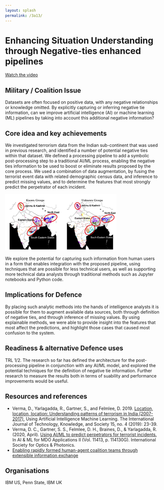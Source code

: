 ```yaml
---
layout: splash
permalink: /3a13/
---
```


# Enhancing Situation Understanding through Negative-ties enhanced pipelines

[Watch the video](https://ibm.box.com/v/Showcase-3a13-video)

## Military / Coalition Issue
Datasets are often focused on positive data, with any negative relationships or knowledge omitted. By explicitly capturing or inferring negative tie information, can we improve artificial intelligence (AI) or machine learning (ML) pipelines by taking into account this additional negative information?

## Core idea and key achievements
We investigated terrorism data from the Indian sub-continent that was used in previous research, and identified a number of potential negative ties within that dataset.  We defined a processing pipeline to add a symbolic post-processing step to a traditional AI/ML process, enabling the negative ties information to be used to boost or eliminate results proposed by the core process. We used a combination of data augmentation, by fusing the terrorist event data with related demographic census data, and inference to predict missing values, and to determine the features that most strongly predict the perpetrator of each incident.

![image info](/dais/achievements/images/3a13-fig1.png)

We explore the potential for capturing such information from human users in a form that enables integration with the proposed pipeline, using techniques that are possible for less technical users, as well as supporting more technical data analysts through traditional methods such as Jupyter notebooks and Python code.

## Implications for Defence
By placing such analytic methods into the hands of intelligence analysts it is possible for them to augment available data sources, both through definition of negative ties, and through inference of missing values.  By using explainable methods, we were able to provide insight into the features that most affect the predictions, and highlight those cases that caused most confusion to the system.

## Readiness & alternative Defence uses
TRL 1/2. The research so far has defined the architecture for the post-processing pipeline in conjunction with any AI/ML model, and explored the potential techniques for the definition of negative tie information. Further research to measure the results both in terms of suability and performance improvements would be useful.

## Resources and references
* Verma, D., Yarlagadda, R., Gartner, S., and Felmlee, D. 2019. 
[Location, location, location: Understanding patterns of terrorism in India (2007-2017),](/doc-5514) Using Artificial Intelligence Machine Learning. The International Journal of Technology, Knowledge, and Society 15, no. 4 (2019): 23-39.
* Verma, D. C., Gartner, S. S., Felmlee, D. H., Braines, D., & Yarlagadda, R. (2020, April). 
[Using AI/ML to predict perpetrators for terrorist incidents.](/doc-5152) In AI & ML for MDO Applications II (Vol. 11413, p. 114130G). International Society for Optics & Photonics.
* [Enabling rapidly formed human-agent coalition teams through extensible information exchange](/1c-01)

## Organisations
IBM US, Penn State, IBM UK


